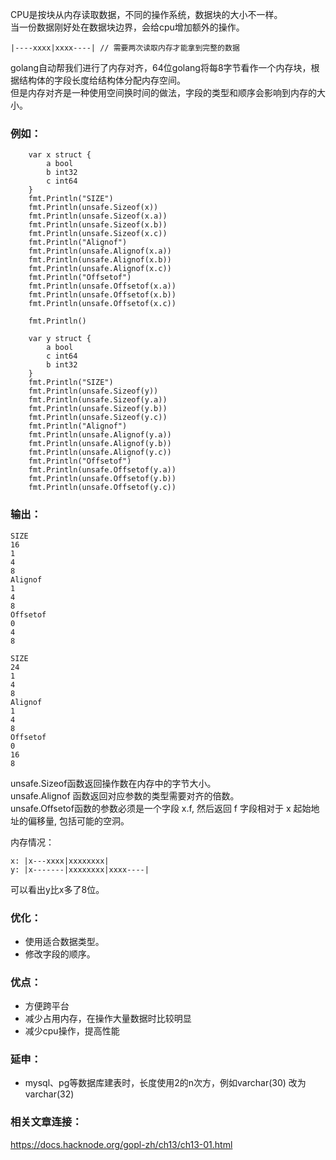 
CPU是按块从内存读取数据，不同的操作系统，数据块的大小不一样。  
当一份数据刚好处在数据块边界，会给cpu增加额外的操作。  
````
|----xxxx|xxxx----| // 需要两次读取内存才能拿到完整的数据
````
golang自动帮我们进行了内存对齐，64位golang将每8字节看作一个内存块，根据结构体的字段长度给结构体分配内存空间。  
但是内存对齐是一种使用空间换时间的做法，字段的类型和顺序会影响到内存的大小。

### 例如：
```
	var x struct {
		a bool
		b int32
		c int64
	}
	fmt.Println("SIZE")
	fmt.Println(unsafe.Sizeof(x))
	fmt.Println(unsafe.Sizeof(x.a))
	fmt.Println(unsafe.Sizeof(x.b))
	fmt.Println(unsafe.Sizeof(x.c))
	fmt.Println("Alignof")
	fmt.Println(unsafe.Alignof(x.a))
	fmt.Println(unsafe.Alignof(x.b))
	fmt.Println(unsafe.Alignof(x.c))
	fmt.Println("Offsetof")
	fmt.Println(unsafe.Offsetof(x.a))
	fmt.Println(unsafe.Offsetof(x.b))
	fmt.Println(unsafe.Offsetof(x.c))

	fmt.Println()

	var y struct {
		a bool
		c int64
		b int32
	}
	fmt.Println("SIZE")
	fmt.Println(unsafe.Sizeof(y))
	fmt.Println(unsafe.Sizeof(y.a))
	fmt.Println(unsafe.Sizeof(y.b))
	fmt.Println(unsafe.Sizeof(y.c))
	fmt.Println("Alignof")
	fmt.Println(unsafe.Alignof(y.a))
	fmt.Println(unsafe.Alignof(y.b))
	fmt.Println(unsafe.Alignof(y.c))
	fmt.Println("Offsetof")
	fmt.Println(unsafe.Offsetof(y.a))
	fmt.Println(unsafe.Offsetof(y.b))
	fmt.Println(unsafe.Offsetof(y.c))
```
### 输出：
```
SIZE
16
1
4
8
Alignof
1
4
8
Offsetof
0
4
8

SIZE
24
1
4
8
Alignof
1
4
8
Offsetof
0
16
8
```
unsafe.Sizeof函数返回操作数在内存中的字节大小。  
unsafe.Alignof 函数返回对应参数的类型需要对齐的倍数。  
unsafe.Offsetof函数的参数必须是一个字段 x.f, 然后返回 f 字段相对于 x 起始地址的偏移量, 包括可能的空洞。  

内存情况：  
```
x: |x---xxxx|xxxxxxxx|
y: |x-------|xxxxxxxx|xxxx----|
```
可以看出y比x多了8位。

### 优化：
* 使用适合数据类型。
* 修改字段的顺序。

### 优点：
* 方便跨平台
* 减少占用内存，在操作大量数据时比较明显
* 减少cpu操作，提高性能

### 延申：
* mysql、pg等数据库建表时，长度使用2的n次方，例如varchar(30) 改为 varchar(32)

### 相关文章连接：
https://docs.hacknode.org/gopl-zh/ch13/ch13-01.html